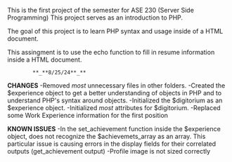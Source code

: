 This is the first project of the semester for ASE 230 (Server Side Programming) This project serves as an introduction to PHP.

The goal of this project is to learn PHP syntax and usage inside of a HTML document.

This assingment is to use the echo function to fill in resume information inside a HTML document.

            
            **_**8/25/24**_**

**CHANGES**
  -Removed *most* unnecessary files in other folders.
  -Created the $experience object to get a better understanding of objects in PHP and to understand PHP's syntax around objects.
  -Initialized the $digitorium as an $experience object.
  -Initialized *most* attributes for $digitorium.
  -Replaced some Work Experience information for the first position

**KNOWN ISSUES**
  -In the set_achievement function inside the $experience object, does not recognize the $achievemets_array as an array. This particular issue is causing errors in the display fields for their correlated outputs (get_achievement output)
  -Profile image is not sized correctly
